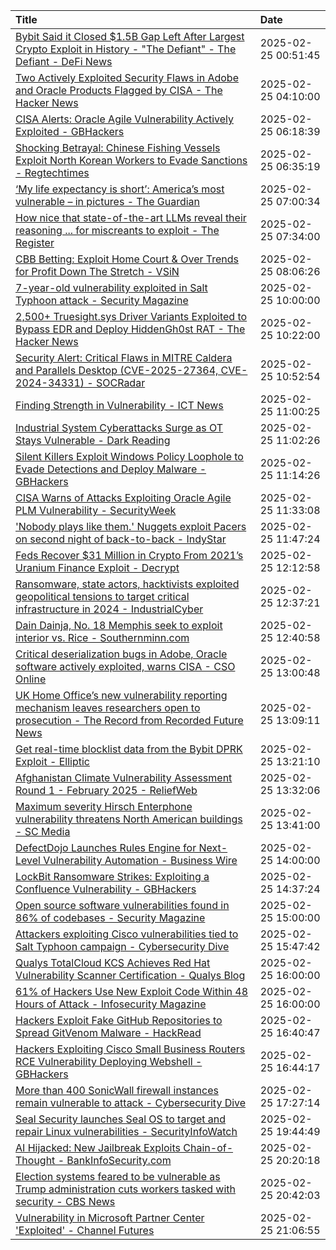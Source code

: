 | Title                                                                                                                        | Date                    |
|:------------------------------------------------------------------------------------------------------------------------|:--------------------|
| [Bybit Said it Closed $1.5B Gap Left After Largest Crypto Exploit in History - "The Defiant" - The Defiant - DeFi News](https://news.google.com/rss/articles/CBMirgFBVV95cUxOVTItZW83T3MxQ09iXzFfNkl4dFBWYnZmX2xuTHlCRUhIUGx1Y1BaR0F0Z2VPMjN0TEplVjFVRXcyQWNlNXBZNzNMLXZ5NGdNNnNjdi1IbkppQ3RQYmM0dmZBeWtoZms5R0psODVSVmtfaXctWG5wZ0VvMFZOSERWYmNESmZac01oNnJ1M2dIZXlPTWItaG9SRUhaU2ppRWl0TWs1QkpwMWJSNXdKa1E?oc=5) | 2025-02-25 00:51:45 |
| [Two Actively Exploited Security Flaws in Adobe and Oracle Products Flagged by CISA - The Hacker News](https://news.google.com/rss/articles/CBMiggFBVV95cUxQRnJJaG5RY2N1ZzdrLWJjeWVnNHRPa0dGQTRrT2RXZlhNcllKQnd6RkxoNjNyTDFHSzVCcnllcEp2bWhlb3ZiOWVDb2Y0dnpPb2l0OEZLSndQbXFYRVFDVjhaMTR3NWlleEZsYU1VZUtnTjdRRzl0UzVYSEpGdW5BdHRn?oc=5) | 2025-02-25 04:10:00 |
| [CISA Alerts: Oracle Agile Vulnerability Actively Exploited - GBHackers](https://news.google.com/rss/articles/CBMihwFBVV95cUxNekFYaFBhc25MTFFKOHRleVcwc2pzc1J6NHhBVHdiX1V2QkNrLXBqY2JQR0htb2pITkhOdWxmZnBPd2xWbjJjUHBqREcwdlBwaV84a3BNUTVUTWpkZUJJNm9HUUJvSWU1b290Qm1HS1FqWlJ0V0UyUkpOa2hhUE9UT1FyWnRDZzDSAYwBQVVfeXFMTmxJOTE4dVlPVkZzTlhBaHltSmtCMGQ1SWR0TmRHSVhQcjhIWjBKWVFJWElteEdkazUzWmtvOHFXbUlUVnFBUTlqcThPNF9hZVFCeFgzd0JCMlpKWDZuXzVFZDhVSjhsN0xtbDU0Y1VaSkwxa0NrQmNCOWFGNU91VUdOZGxNOUFDdm55RzM?oc=5) | 2025-02-25 06:18:39 |
| [Shocking Betrayal: Chinese Fishing Vessels Exploit North Korean Workers to Evade Sanctions - Regtechtimes](https://news.google.com/rss/articles/CBMif0FVX3lxTE80WjBKTlBlZmtWS2lhMzNFQWlTaDJIUHNodFRUX3VGczJVZE03OE5Yc21RbDZvZmlyaUc3OVVvaVFQWnVwWXNUZXN4UGJ0dkNJY2ktYWhmRUFGSk9PQ2NtZmhONlRJQXJqUlFqWmx4dkpEYzlnWnJucmF4cU9ia0k?oc=5) | 2025-02-25 06:35:19 |
| [‘My life expectancy is short’: America’s most vulnerable – in pictures - The Guardian](https://news.google.com/rss/articles/CBMiqwFBVV95cUxQTFl4MGh6QWhCa09FNm16QmdXdkpNbi1Ybnc5dGRWbWJaRzMyNEJCb2VHRmR6bmF3TVNMVFhLaWRlRXpJWFlxWnJtbi1aRmpNS1BKUW5Iclo2OUY4TnF6eGxhakREQ0cyNWJWbE5GOUthYnFLelFpUExVUkR2RHlqODhMNm5LbGJLZlRUT1pCVi0zQ2lMd2FqOFJfZS1zRGloZExrR1FSMkI0Nk0?oc=5) | 2025-02-25 07:00:34 |
| [How nice that state-of-the-art LLMs reveal their reasoning ... for miscreants to exploit - The Register](https://news.google.com/rss/articles/CBMieEFVX3lxTE1HcTBCekVnRnl4d084d3RhYlR4cUlvdElqVU9PcHM4MndxUnJyMk5vajdsdW1NV1plQk95Y2E3LThlYmkxX3BFZTdhcnRuMU92ZWs1TGlJenBrbEtFYkRvVUtBSkozMFh0YUlYNWg0Q0lEMkY3M2VwM9IBfkFVX3lxTE5sSkJkQ0pRY3JnLXJzM2gyLXlnZjFDcUZKNjhDc3JQVDVULWZiTm1wWmRBcC02eG9KeEZDYnRnYm11SGlXRV9ZZktVVS1HLWpZUWtzeEpRc3Y3NlZiQTFfTWNKT3dIRWh2UDBQck9kemFwY25WUG1idm4zQWhGdw?oc=5) | 2025-02-25 07:34:00 |
| [CBB Betting: Exploit Home Court & Over Trends for Profit Down The Stretch - VSiN](https://news.google.com/rss/articles/CBMipgFBVV95cUxQbl9rMVNWRTJVTUxrUDVaUVZyVGxsTmxTQnI4SEJxQ3ptM0c2NTZmTWxOM29JN0FLX3o4MHVHX3dBWG5EQXNWM1ByTk9aeFc2NElNNUVQMzMyMEZHcXNUa0JFb1ZQQ2VPOUdsWWlUbGVxbjExR0Fnd1BXa290VHNOcDJqdDZEbDF1X1hFVzVEU05tTUUzVi1pS3Q0YXVlZkt3NkxNUTFn?oc=5) | 2025-02-25 08:06:26 |
| [7-year-old vulnerability exploited in Salt Typhoon attack - Security Magazine](https://news.google.com/rss/articles/CBMiqgFBVV95cUxQSlRYQ01hLXRrcGdwd1BWaGJJSmZpSDB2dXZzOFNGTmZYcmswSk9hODhKVGltUWt4RGJwUGl1TWc4MGxQcWZpbTM4V3NLREtZNkYwdlc3WWpSNDJoWTlHbU1vbDZscnVzdVd4eXVNcU5oS2cyRmZ1SEJIR0FRMDNjbnB3R2xkZGw1ZzExOGhWbjdRVUZ1VXVtNFQxOFM4OHk1X2xWR2pyYkdxdw?oc=5) | 2025-02-25 10:00:00 |
| [2,500+ Truesight.sys Driver Variants Exploited to Bypass EDR and Deploy HiddenGh0st RAT - The Hacker News](https://news.google.com/rss/articles/CBMifEFVX3lxTFA1S0U5d3hPd2tVdC1vNUdvQVZVZllSNmFxWU9jQndITVpqR0JSellRanBYRDVyYmFrbnMtZXIxMXd6ZDNTZ2NwQ00tbU9JalZ5VXc0OUlOb2VsTU9tUFpMUzZXUDQxV2dmZ2REUklMRTYxWEZZT1pIVjZPSFI?oc=5) | 2025-02-25 10:22:00 |
| [Security Alert: Critical Flaws in MITRE Caldera and Parallels Desktop (CVE-2025-27364, CVE-2024-34331) - SOCRadar](https://news.google.com/rss/articles/CBMilgFBVV95cUxNeFVpcllFdFFjVkFrSV9jbzJnZlNLZXJQMldCTXVDcFFiRFYzT3BVVC05MkY3c1F0ckYtUVZzZEZlMjNyZzRVMWxGaHRET2ZfdVRxdWs1M29jWl9SUExfTGExbks1a3Q5ZlBuZnI2aVpmUmliYnVvR292MGJ6VS0xM0RWRGtEOFd3aWhBQUY2WlBwZEc0amc?oc=5) | 2025-02-25 10:52:54 |
| [Finding Strength in Vulnerability - ICT News](https://news.google.com/rss/articles/CBMiakFVX3lxTFB3TEJIdUJJZDlWQlJ5ZXRWdWdoNXBsa2pDS0tseVBxeXZSc3VsUXJsSl9UUHFvQXpXSFdESDNPWllQcU9FUEdNM1hKczJVcWZ5a1ZWLWZpbWZVQzlHR18zcXp4UV90ajJXaVE?oc=5) | 2025-02-25 11:00:25 |
| [Industrial System Cyberattacks Surge as OT Stays Vulnerable - Dark Reading](https://news.google.com/rss/articles/CBMikwFBVV95cUxPckc2Q2FSbTliV29Hc0tHTmJfVl9tZW1HWGUwYldRQW5mcUxNZFEtaGh1NlJwWFdtbHhnOXI1SVU5TjJkRmpHRFZlY0VLdmI5c09ERkdxalFNeUtPMnN5cjJRUVlna1R1VWxvWFRUeXRSNG9WOHh5RkJ2Ukk2RFdIVEo4N3lXZ29LamhTM1BNUU92Z00?oc=5) | 2025-02-25 11:02:26 |
| [Silent Killers Exploit Windows Policy Loophole to Evade Detections and Deploy Malware - GBHackers](https://news.google.com/rss/articles/CBMieEFVX3lxTE1aYnI1X3Iza1NzN2NJUEkyWC1QSE4zbkttN1p1Q2NVYk55RHJRcmZxeTV5eUlWVGc5ZTc1dVAxUHFLdzBmbzJqTzQwc3Nfei11dGJobVBCQldNUmxqaFR4dHJaNUpIUmNuaXVsZllEUXJqcUUydXZWadIBfkFVX3lxTFBoWUo3RVpreVAzQ1J6ZnlnaEFKNnNLTEpJdVlSQUMtNlBYa1k3SkJtS1hmRTVPYWNCcEN6SDVDdGtWTEwzR0xrd19JNDBHZDA5cUNINW51a19ya2RZN3J5SW4xemlkaEt4a2IyQkR1X0tOT2pBVnJVYVZTZy1zUQ?oc=5) | 2025-02-25 11:14:26 |
| [CISA Warns of Attacks Exploiting Oracle Agile PLM Vulnerability - SecurityWeek](https://news.google.com/rss/articles/CBMimAFBVV95cUxQbS1sMkJLbkFCYVRXcm5LTmMxeFhLeVF3TjQ0emFvNkliOFY1N2pLdk9NRGN1QXNiV3VDUGdmWWlyTFVfZk41c3dpNzNaZXlHS1ByVzYxbGx0Vnc1ZGhVN2p4Rl92dzdfWl9URm5fQXNhSV9HZ0ptOTEwYkdpbzhLUURCV1hXZFp5Sl9rWUhDQmRVSUhKLWtrMtIBngFBVV95cUxPRVFXaDd5UXNiV3c5TWMxQTFlMHg0bktjSV9aaXdpS3F6SFQwT293UjBVaXFmXzVpbjk0aVNvUjhsYmh4bS1qSlk1azRWTjZsVGdsRXFjekJIOWY3SEFaNE1PRU1jS2djR1hQbTEyR2c1Vmd0RTFjUDQ4eXFuWDl1dE12VUVOZW9MZ0RvSkM0UmpGbExCcnVyMktjTWdWZw?oc=5) | 2025-02-25 11:33:08 |
| ['Nobody plays like them.' Nuggets exploit Pacers on second night of back-to-back - IndyStar](https://news.google.com/rss/articles/CBMi5gFBVV95cUxOaUxHd3BvNjNGTUZrbUZsLUJGc3hsQTdKTndKVWRRVjFXR1NodDNHVnFIS3MtdGNSOG9hUzlDV1NYQUhUVXhHQzF1emtDcjhheG5jNGR3czFfNTNhS0h1cm9HX3dfSVR1ek5PUl9hZXNPVVNQbGV5aDJBLV9NTnFvNXNoZjhpenh1Y0NkRE9UV196aWpldGhtdWpWdGZaSDRwVi1JaUZjNlR2bU83dW1yQmotM0RKR1NKa2hpekZ6WXFSSTlkYlpEZDhDWDI2dlJVRnEwUkJFdUdvWW9ISzkxTDMxYl9jUQ?oc=5) | 2025-02-25 11:47:24 |
| [Feds Recover $31 Million in Crypto From 2021’s Uranium Finance Exploit - Decrypt](https://news.google.com/rss/articles/CBMimgFBVV95cUxOU2FOLXlVYlFrZkx4QUM5YW1fTm1Rb2NkZlB5cTB2cXpIdlVKM3BpYVFpUmZZNzZTU1lhdWFpYU9JeGo2ZEROZGxlcThrZ0JtWG81TUNNZDZ2QnEtdzJpWGZ2cjZOQWtuTU1IS1RYMUdQdWJUU3Y3bGY5ZjVOQ01WcktiYmRSQmgwSUNtLWE0SlF3NzNDcUE1Qm9B0gGiAUFVX3lxTE8ySUk5VHRhbmlLVGEza29GMWU0cnFUSkdYR1F2MEQ3akxXYXN3LWdUaWFpeEZQR005UEp6V3FiMzVjV1NVWGNscXk0dVV1NE9uYUJRRmdLcXRJYkd2NDBrRFoxbVEtLUZYOXBQRndKcVFmV2YyZC11NjdKMDhobTBuRE9YQXU4VVlpOXdUaExfc0JqNjdxZWNOYnB6QmNWZFFWZw?oc=5) | 2025-02-25 12:12:58 |
| [Ransomware, state actors, hacktivists exploited geopolitical tensions to target critical infrastructure in 2024 - IndustrialCyber](https://news.google.com/rss/articles/CBMi3gFBVV95cUxNbVpyNFZ1MzJ0WUZRZmdsdDZod1FrR2hKdExYNHhmZmtFVjJ4Z2doUTVCSm1TVWV6THktTmRDOU9QZlNXTzk3SFJZYWlCRWJ4ZzMwcUM1S0xhQkxFblhvWHdQRmhPSzB0MzhDa2dqTEllc0ljLW40U0VwUmdKSFRYNS1GQW9yLU03Q0lqelNfRHFUYk45WU9pa1UwdTJfazJNaEhxN1FRWWNMbFVZRm9vWTRNZlc3ZmdGb3ZNVWpnRGVjU0k4ZDdGaTdnQmZqQjlaRW1Xb1hhTFdPeVdhZkE?oc=5) | 2025-02-25 12:37:21 |
| [Dain Dainja, No. 18 Memphis seek to exploit interior vs. Rice - Southernminn.com](https://news.google.com/rss/articles/CBMi8AFBVV95cUxPQUFOUnloR3Z4X1h1NFBPNGhWUU0wMzdIS1JSeGxXbmdBRHlCVFZmQWRvWHZrbDVGQWJQUEtGNVZ6UUxDUllTSGhqdkl0ZGg1Mld3NEhZVEtTdmdydFVrMmJGRGE4QnhyTGV5bWo3cGw2YldCeTZvdEtuQ1VpcUpNZVlZWkswU0dYdTNjbWFkT0xVNVVhNlZtLWtuZC1HYTdLS1pyOE1abEZEeVoxSzhCUl9mRjFKT3FtVFh1ZjJqRnhqdk56b1YxOTQyUkhaakxTTTNpenFhclFYQ2lLNDlEX00wYlZTbVg2eVNJbmktU3k?oc=5) | 2025-02-25 12:40:58 |
| [Critical deserialization bugs in Adobe, Oracle software actively exploited, warns CISA - CSO Online](https://news.google.com/rss/articles/CBMiywFBVV95cUxPOVRlS0JRZEZpQ0NjMGZ1OGduaVduampXNm4wekVxdzBXNmxsLVJPMjFFSHlmUi1yeGl5cktXN1NXLXdrRzYycHpua25ROXVac1ZTQ2NtcVozQnVmWTd4SmtHRGZPWnlMcFJrVGxrZE9WVVMxelpkUHd5UEpoX2dmOU9JRzgxVTlOODhoQTF2X3FFSHp5RllBVEhMQkY0cDFkZG5BbjlDbU5JbFdOYnRxOVVFTGZtVVFzcldGZUw1QjBzNDZNMktuZTBTRQ?oc=5) | 2025-02-25 13:00:48 |
| [UK Home Office’s new vulnerability reporting mechanism leaves researchers open to prosecution - The Record from Recorded Future News](https://news.google.com/rss/articles/CBMihgFBVV95cUxOT1dqM01XZW41WG8yN3lVQi0yMUtvS0NONUJUNHJXMGFxZjZnY05ldHZ1MDM4c1IyY3hmT2hsaDBhUW1GdzlBNjhjbnRrckZta1hFR294czNjWVF5ajUyMU5jakk4UXdSMlc3QThBdnoxdTZ5dU1VUU5fSGtsSi1FdlhGZndBQQ?oc=5) | 2025-02-25 13:09:11 |
| [Get real-time blocklist data from the Bybit DPRK Exploit - Elliptic](https://news.google.com/rss/articles/CBMiW0FVX3lxTE9oNnpvUE44bFV0c0xKR0VjS25FSE1CY3JlYllhU2cxWnZDbG00YjBlVVVpazhfbTZzc0FLN1hvS3pScjU3ejMxR2pZMVRObWdWVTM2VEMxdEdaMUk?oc=5) | 2025-02-25 13:21:10 |
| [Afghanistan Climate Vulnerability Assessment Round 1 - February 2025 - ReliefWeb](https://news.google.com/rss/articles/CBMiqwFBVV95cUxQRVd0TElhZ3NId3lLb1ZsRlo0NV9XMkd0X1NBanJqQjg1U2x4ak1jYlVmY2JIUDBNWTVfWEhMdHpkMTlFTnY5OXAwcUY2TGM3MTE2TUFXRGhWQWNlVWhta0M4ZzFzWEpGRzd0S1REWTEzTGZ1SWRSY0IyWFBKN2ZrQVd4YWdXYTUxMmZ5VV8yLVVZM29HYjFyS0MtaDBpT0ZZQmpWRlVRdDZ1SUE?oc=5) | 2025-02-25 13:32:06 |
| [Maximum severity Hirsch Enterphone vulnerability threatens North American buildings - SC Media](https://news.google.com/rss/articles/CBMiswFBVV95cUxQMWkyMU52TkNiWWQwRXVjWjFzaGswaGx2UzAtckNtcDMxUlhKUkxuS3FlUlpaS1QwTF9LdGdHNVBxMXo4bGhual9OX2NYRWlrbXJIVU9xRGoxMDFDaHhnUUp5WHJDTk8yRU1lWE9BZC05cHd2SlByR3JKdkZXUldkWGhuQmZGZkF5bEk1djZDTms5R1Yxd0g2dEdJdmVtSk1SLXN5cTlrVkx3WWRMQURlMExnUQ?oc=5) | 2025-02-25 13:41:00 |
| [DefectDojo Launches Rules Engine for Next-Level Vulnerability Automation - Business Wire](https://news.google.com/rss/articles/CBMiyAFBVV95cUxPcFRLdF81OW9pQXBucDVTZ2FmWHY4YTd6MlAzOEp4VC1UTTl5QVROM3Bmd2RZMGl5VDdmMUl5ZnhuM1lLMjdkdlJZQlNPbE1pbzBMeDM2R2xjTzUzVGxwWWdWYXVyeXRxUUFtUTFvYTgwZHhSQnM4UDhfamMzY2h6ei1CU3dUWHdnaTFzMFpFT1habjZhWjF2ckRnWDV2UUkwTDJyTEozckVqOW5WV1lfMDZHSVhXbFJMcndaUDc4SjROQy1aRW9kbw?oc=5) | 2025-02-25 14:00:00 |
| [LockBit Ransomware Strikes: Exploiting a Confluence Vulnerability - GBHackers](https://news.google.com/rss/articles/CBMihgFBVV95cUxOZXc2M01mdFJUMzFkTDZyVm9iVHVxS24wNXBpOG9LeUplN01SeEVibllzMm0wR3VZdHFPWF9VX2RpMGYyeUswVmZpNU5kOGFodUw1c3ZDX1JOcGszRUZ3V2EyQzlOWkxfLVZ5RlphXzN5bkFweVBzRGZWYlRyamoteU4xR2lQd9IBiwFBVV95cUxPaGswbG9zYndiMmphSEVEM0ozNVZYbUZMaHlXWnNxSml6R1Q1V2IxaUxJYVNvQjJESGV3bXhpMnB0Yi1vVDFmdEdXRXpCVWlmYzloOHYwUEFaWTlKd3JaeU5Qd1pJTEs0U2lUX2MwLUt6Z2FVbTVFaWZmMFhOQnlnaTRDYUFyWjZfN3ow?oc=5) | 2025-02-25 14:37:24 |
| [Open source software vulnerabilities found in 86% of codebases - Security Magazine](https://news.google.com/rss/articles/CBMirwFBVV95cUxNYUpGR3ZXZU1aOXFxUF9SVTZXUHl5dk5oMU5Kb2dTQ2Vid19IQnJGVmU3VVN3NnJVMFUyVXA5ZWpoYTJhTWZ0RG1GX2RKdGVSSUFfdmhfS0UzWFFsTlI3R1NnTDdGTFpGLThKTUJmM3F0emxOa2tLbS1MbEo5N1phWU9nTWwwek5PbjBWV1ZZaFpoZklJMjF5b290LVppbUN2cDVkcEZfYnF5eEl2cXI4?oc=5) | 2025-02-25 15:00:00 |
| [Attackers exploiting Cisco vulnerabilities tied to Salt Typhoon campaign - Cybersecurity Dive](https://news.google.com/rss/articles/CBMiuwFBVV95cUxQYjdzeG5XNVRSczlUZUZZaVNLVllfU3hrQWJZc3JaaW5XeE1Fd05qQWlWOFFFRUsxOWhtNVVxZ1UwdXBsVzhrSVRXcEY1aXhOSVdQSTlXbVlfMC1vT0Y0SzZnOWIxb1dRYU16cUxGNGNzTVcxZUg3bmZsVG95aEptT2czeWRVeS12SDNrTTB5OThGWnNKUDZfbVRJRmhmWU0zdlVjRHplTmpiZGRaQnUyS1QwZjFEc0Q0OXlN?oc=5) | 2025-02-25 15:47:42 |
| [Qualys TotalCloud KCS Achieves Red Hat Vulnerability Scanner Certification - Qualys Blog](https://news.google.com/rss/articles/CBMivwFBVV95cUxOQ3J5X29nME9UMWpySjZiTEZXZ0ZOeEcyX3dBRnMtOEd6Qmg1cWhzcXplWWUxb1p4dmhDZmNvRzFLcmk2RGVDQ2tlZzFiUUh5eUFndXJOYWEyeV9fcDhldTFRRV9RdmRFTWY0bG5jU0ZqWElKb1pKT1BWQTFJZU9IYlROR1BlQjdESXVTY2hxdi1tcDQ4MWdjeW9FSWpSblBVLXRmQXNkX0VzS2RZUUY1ZjNCMFdqeUhJSF9LYV91dw?oc=5) | 2025-02-25 16:00:00 |
| [61% of Hackers Use New Exploit Code Within 48 Hours of Attack - Infosecurity Magazine](https://news.google.com/rss/articles/CBMihAFBVV95cUxOaU5ZeWJ6allCWmU1QmxGbGUxeW5QZkNXdFJHR18xUGtpb2x4bXdtUkhGNUR4dHRSOGtoc2pLUHV5a3pQMWZQb3VOSDVScG9WQXVpLVRaTkJxNXNKUkVYVk13UGl1UlJ1TkZaUG9WOVVLaUtZQXhjYkVienFCRnk1UGFaaHk?oc=5) | 2025-02-25 16:00:00 |
| [Hackers Exploit Fake GitHub Repositories to Spread GitVenom Malware - HackRead](https://news.google.com/rss/articles/CBMihgFBVV95cUxObU5uX2paT3ZXbkRPcERQcE5ieG1PblFWd1BpZlcwaXdnenpLbnlnZmFOSGxuT00zRFRZOEQ1SFlWaHB6RTJ1RXhZb0wtbGFIUC12cGRxY1V3OG81RjdvX0k1T3NsekR5TC1TOExaMmJWZmM1OXByU2IyVlVqZWpPbmdXaEFVZw?oc=5) | 2025-02-25 16:40:47 |
| [Hackers Exploiting Cisco Small Business Routers RCE Vulnerability Deploying Webshell - GBHackers](https://news.google.com/rss/articles/CBMikgFBVV95cUxPcFY3aUNHU3cxZ09tWDVVWlZwOTAwWldnZkhSYVdKQlYxVV9xS2RPbmJMeEwzLUMxT3llNDZQdzE3dEp0UHJaTTgtVXJKckZFakt1dTZWa29JMm9ER2hXQXlEUTItV3dwcDhyVktWVnFrN0h1OUF0NjJBNVotbVhOT3p2QnRtMS12WEJTd1BLSzhMd9IBlwFBVV95cUxQRUFzcFJkR0l0OTloNVJIWkttdnRwYjZLbGFVRDItR1dlT0VSLTk1X3ptZlRTNnlDRzFWMGIyWTVWX0M1d0tzdmxseF9FLXlFTzE0N042SEVmaTBkbXRvNVVub0QtVmlGYkEyYW43d2JaODUxdE1xVjl1QkQweFRUNk14VUtlQTZONDRMMTRxZWpGc2JoZm5J?oc=5) | 2025-02-25 16:44:17 |
| [More than 400 SonicWall firewall instances remain vulnerable to attack - Cybersecurity Dive](https://news.google.com/rss/articles/CBMihwFBVV95cUxQMF9PWjBURlE3N0syeGVnREVCTFVadV81OFRKSXl4am00UnpCOXBRZHdHbXBjV2JhN21BZFMzb0o5VDU1VnV4Mm9GNll5aFpINXJpcDZ5M0wyWkU0SUxPRnJRWHU5cXlMTXRLckVmbGVNN3lBOWdKOGZ4eXRKWTI1M2pPRzZUcWc?oc=5) | 2025-02-25 17:27:14 |
| [Seal Security launches Seal OS to target and repair Linux vulnerabilities - SecurityInfoWatch](https://news.google.com/rss/articles/CBMi3AFBVV95cUxPMERaZkVaejBIZ3N1OHBLdnV2eEhhT1VUemhBaXZPLXlXZUJRc25PZDhDRFh3SVNwZW1Vc2Rjdy1icUtNbkZnVnZvV1RyQWhTMDRxaVptNVA0bkdGYjFHOXVScjBkdlM0LUNCUTFiRHNQZFJFMU1ETnh4VkhEZWM4TGhmUU1TcmRMOWVPeUQzNE9rY1VqRTdFN2FrbjZ1RHp3eXVJRENBMTZfcmU5NWtLTGJ1NmZpNmJjeXgydXZNSVJRNEpoenRxNks0UU52LU5haC1aOEpZMThvaHhr?oc=5) | 2025-02-25 19:44:49 |
| [AI Hijacked: New Jailbreak Exploits Chain-of-Thought - BankInfoSecurity.com](https://news.google.com/rss/articles/CBMilwFBVV95cUxPS1MzTldsSzd4VDZ5WjVpcEllSkhJR0xnNVh0N0VjbzhfWlZ0VHAzQUZab3pMOXNSZHo5ZVZyV01DVzZ6UlZaSVoycmJyUUtoaU8tN29SVDRyNW5nVjJ0RXlCb1RSai0teExmdVFueWdMUUpzTGRlV1FnN0hXV3J1U1RYdy1MeklrdHhhRzN3SUJ5eDdZa1dz?oc=5) | 2025-02-25 20:20:18 |
| [Election systems feared to be vulnerable as Trump administration cuts workers tasked with security - CBS News](https://news.google.com/rss/articles/CBMigAFBVV95cUxQb2ZCRjFXaVdhMUdMMlRwMnBLenZucllCVmZvNWFKSGttYWxGeVV3djFlUHlSYW9OMWl0cTVDcjN5czBTSV9pd3NmNDVBcTVRaXV4MnN5el9sSVBTTFliUlZHNWZyaDUwd2Vxb0FlM2RuUVFLMW5TcTg0NXNUem5iT9IBhgFBVV95cUxPNDJENmdUdmVyYnh3ZzVUMHRidEYtOVR2SExWZWVWdGhqX0IzTnh4amI4WU5RMVl0SnRTaDVSVmZJTTNjRGhTdjhDUWFVa3d3Q0pRcTREcEVGemR0eFpVRjhjTUZ4ZzM2UVYtNTdYNmNmMU1qRmpEbE52QlRDMl9mSjJKd0lUUQ?oc=5) | 2025-02-25 20:42:03 |
| [Vulnerability in Microsoft Partner Center 'Exploited' - Channel Futures](https://news.google.com/rss/articles/CBMipwFBVV95cUxPaTk1MUNERDhMb3M4cXo5aG80MFJlenpWUmlVemZrUGoyYkFUZDVkU1JzRHBrQzBrUjhSLXV5VXFMb1VNNDBuV0daaVV3aFlad1FXSHVqbTQxbnc3YXBkb0J6eWpRaUJfR01RS3U0b3BERlVXQ1p4VVBqWDBZdUpoMjJGSjB0OVRaYndDeUJFMmR2XzVQeThiajYwY201RmRlZC1tMFBhdw?oc=5) | 2025-02-25 21:06:55 |